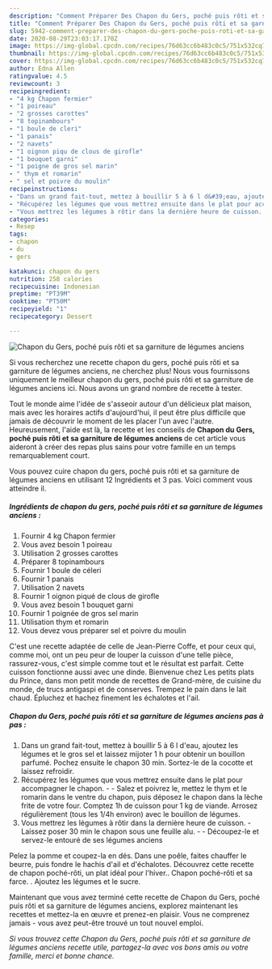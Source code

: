 ```yaml
---
description: "Comment Préparer Des Chapon du Gers, poché puis rôti et sa garniture de légumes anciens"
title: "Comment Préparer Des Chapon du Gers, poché puis rôti et sa garniture de légumes anciens"
slug: 5942-comment-preparer-des-chapon-du-gers-poche-puis-roti-et-sa-garniture-de-legumes-anciens
date: 2020-08-29T23:03:17.170Z
image: https://img-global.cpcdn.com/recipes/76d63cc6b483c0c5/751x532cq70/chapon-du-gers-poche-puis-roti-et-sa-garniture-de-legumes-anciens-photo-principale-de-la-recette.jpg
thumbnail: https://img-global.cpcdn.com/recipes/76d63cc6b483c0c5/751x532cq70/chapon-du-gers-poche-puis-roti-et-sa-garniture-de-legumes-anciens-photo-principale-de-la-recette.jpg
cover: https://img-global.cpcdn.com/recipes/76d63cc6b483c0c5/751x532cq70/chapon-du-gers-poche-puis-roti-et-sa-garniture-de-legumes-anciens-photo-principale-de-la-recette.jpg
author: Edna Allen
ratingvalue: 4.5
reviewcount: 3
recipeingredient:
- "4 kg Chapon fermier"
- "1 poireau"
- "2 grosses carottes"
- "8 topinambours"
- "1 boule de cleri"
- "1 panais"
- "2 navets"
- "1 oignon piqu de clous de girofle"
- "1 bouquet garni"
- "1 poigne de gros sel marin"
- " thym et romarin"
- " sel et poivre du moulin"
recipeinstructions:
- "Dans un grand fait-tout, mettez à bouillir 5 à 6 l d&#39;eau, ajoutez les légumes et le gros sel et laissez mijoter 1 h pour obtenir un bouillon parfumé. Pochez ensuite le chapon 30 min. Sortez-le de la cocotte et laissez refroidir."
- "Récupérez les légumes que vous mettrez ensuite dans le plat pour accompagner le chapon.  Salez et poivrez le, mettez le thym et le romarin dans le ventre du chapon, puis déposez le chapon dans la lèche frite de votre four. Comptez 1h de cuisson pour 1 kg de viande. Arrosez régulièrement (tous les 1/4h environ) avec le bouillon de légumes."
- "Vous mettrez les légumes à rôtir dans la dernière heure de cuisson. Laissez poser 30 min le chapon sous une feuille alu.  Découpez-le et servez-le entouré de ses légumes anciens"
categories:
- Resep
tags:
- chapon
- du
- gers

katakunci: chapon du gers 
nutrition: 258 calories
recipecuisine: Indonesian
preptime: "PT39M"
cooktime: "PT50M"
recipeyield: "1"
recipecategory: Dessert

---
```



![Chapon du Gers, poché puis rôti et sa garniture de légumes anciens](https://img-global.cpcdn.com/recipes/76d63cc6b483c0c5/751x532cq70/chapon-du-gers-poche-puis-roti-et-sa-garniture-de-legumes-anciens-photo-principale-de-la-recette.jpg)

Si vous recherchez une recette chapon du gers, poché puis rôti et sa garniture de légumes anciens, ne cherchez plus! Nous vous fournissons uniquement le meilleur chapon du gers, poché puis rôti et sa garniture de légumes anciens ici. Nous avons un grand nombre de recette à tester.

Tout le monde aime l'idée de s'asseoir autour d'un délicieux plat maison, mais avec les horaires actifs d'aujourd'hui, il peut être plus difficile que jamais de découvrir le moment de les placer l'un avec l'autre. Heureusement, l'aide est là, la recette et les conseils de <strong> Chapon du Gers, poché puis rôti et sa garniture de légumes anciens </strong> de cet article vous aideront à créer des repas plus sains pour votre famille en un temps remarquablement court.

<!--inarticleads1-->

Vous pouvez cuire chapon du gers, poché puis rôti et sa garniture de légumes anciens en utilisant 12 Ingrédients et 3 pas. Voici comment vous atteindre il.

##### Ingrédients de chapon du gers, poché puis rôti et sa garniture de légumes anciens :

1. Fournir 4 kg Chapon fermier
1. Vous avez besoin 1 poireau
1. Utilisation 2 grosses carottes
1. Préparer 8 topinambours
1. Fournir 1 boule de céleri
1. Fournir 1 panais
1. Utilisation 2 navets
1. Fournir 1 oignon piqué de clous de girofle
1. Vous avez besoin 1 bouquet garni
1. Fournir 1 poignée de gros sel marin
1. Utilisation  thym et romarin
1. Vous devez vous préparer  sel et poivre du moulin


C&#39;est une recette adaptée de celle de Jean-Pierre Coffe, et pour ceux qui, comme moi, ont un peu peur de louper la cuisson d&#39;une telle pièce, rassurez-vous, c&#39;est simple comme tout et le résultat est parfait. Cette cuisson fonctionne aussi avec une dinde. Bienvenue chez Les petits plats du Prince, dans mon petit monde de recettes de Grand-mère, de cuisine du monde, de trucs antigaspi et de conserves. Trempez le pain dans le lait chaud. Épluchez et hachez finement les échalotes et l&#39;ail. 

<!--inarticleads2-->

##### Chapon du Gers, poché puis rôti et sa garniture de légumes anciens pas à pas :

1. Dans un grand fait-tout, mettez à bouillir 5 à 6 l d&#39;eau, ajoutez les légumes et le gros sel et laissez mijoter 1 h pour obtenir un bouillon parfumé. Pochez ensuite le chapon 30 min. Sortez-le de la cocotte et laissez refroidir.
1. Récupérez les légumes que vous mettrez ensuite dans le plat pour accompagner le chapon. -  - Salez et poivrez le, mettez le thym et le romarin dans le ventre du chapon, puis déposez le chapon dans la lèche frite de votre four. Comptez 1h de cuisson pour 1 kg de viande. Arrosez régulièrement (tous les 1/4h environ) avec le bouillon de légumes.
1. Vous mettrez les légumes à rôtir dans la dernière heure de cuisson. - Laissez poser 30 min le chapon sous une feuille alu. -  - Découpez-le et servez-le entouré de ses légumes anciens


Pelez la pomme et coupez-la en dés. Dans une poêle, faites chauffer le beurre, puis fondre le hachis d&#39;ail et d&#39;échalotes. Découvrez cette recette de chapon poché-rôti, un plat idéal pour l&#39;hiver.. Chapon poché-rôti et sa farce. . Ajoutez les légumes et le sucre. 

<!--inarticleads1-->

<p>
Maintenant que vous avez terminé cette recette de Chapon du Gers, poché puis rôti et sa garniture de légumes anciens, explorez maintenant les recettes et mettez-la en œuvre et prenez-en plaisir. Vous ne comprenez jamais - vous avez peut-être trouvé un tout nouvel emploi.
</p>

<p>
<i>Si vous trouvez cette Chapon du Gers, poché puis rôti et sa garniture de légumes anciens recette utile, partagez-la avec vos bons amis ou votre famille, merci et bonne chance.</i>
</p>

